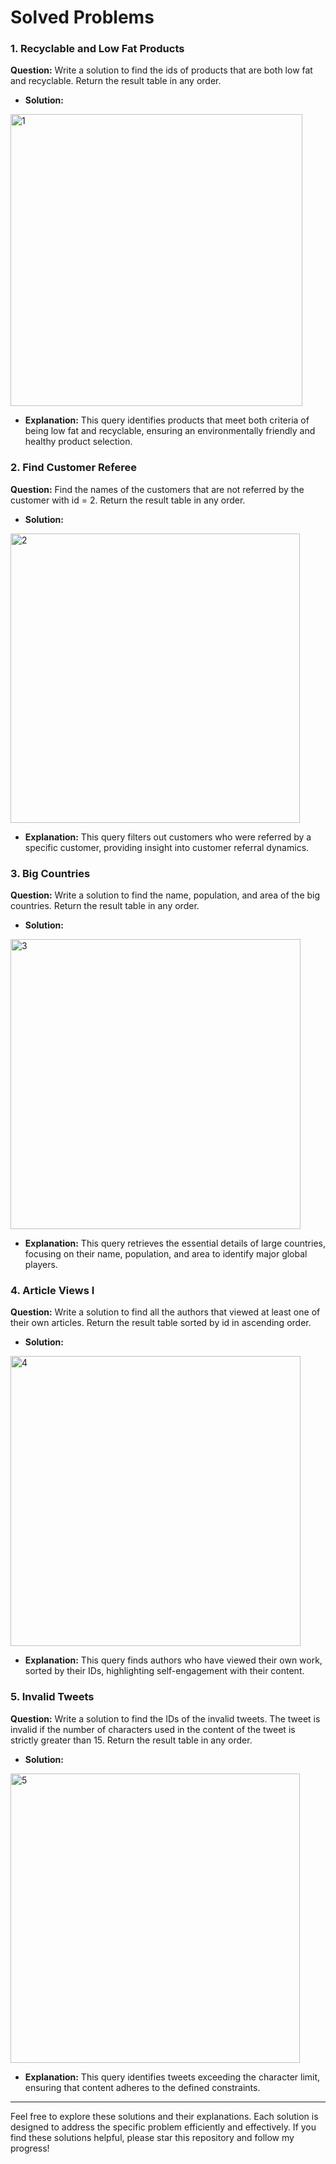 # Solved Problems

### 1. Recyclable and Low Fat Products
**Question:** Write a solution to find the ids of products that are both low fat and recyclable. Return the result table in any order.

- **Solution:**

<img width="467" alt="1" src="https://github.com/user-attachments/assets/c6e29fb1-8246-4472-9b6e-64b299bc0eeb">

- **Explanation:** This query identifies products that meet both criteria of being low fat and recyclable, ensuring an environmentally friendly and healthy product selection.

### 2. Find Customer Referee
**Question:** Find the names of the customers that are not referred by the customer with id = 2. Return the result table in any order.

- **Solution:**

<img width="463" alt="2" src="https://github.com/user-attachments/assets/36c55e46-15f8-4b10-bd39-80b2792fe083">

- **Explanation:** This query filters out customers who were referred by a specific customer, providing insight into customer referral dynamics.

### 3. Big Countries
**Question:** Write a solution to find the name, population, and area of the big countries. Return the result table in any order.

- **Solution:**

<img width="464" alt="3" src="https://github.com/user-attachments/assets/99ad4689-6aa0-4f3d-8509-a15f8dbee7f7">

- **Explanation:** This query retrieves the essential details of large countries, focusing on their name, population, and area to identify major global players.

### 4. Article Views I
**Question:** Write a solution to find all the authors that viewed at least one of their own articles. Return the result table sorted by id in ascending order.

- **Solution:**

<img width="464" alt="4" src="https://github.com/user-attachments/assets/a82de3ee-c423-47af-9634-520cccb44dbf">

- **Explanation:** This query finds authors who have viewed their own work, sorted by their IDs, highlighting self-engagement with their content.

### 5. Invalid Tweets
**Question:** Write a solution to find the IDs of the invalid tweets. The tweet is invalid if the number of characters used in the content of the tweet is strictly greater than 15. Return the result table in any order.

- **Solution:**

<img width="463" alt="5" src="https://github.com/user-attachments/assets/9124e93e-106a-40d1-b6c0-19823b4530ab">

- **Explanation:** This query identifies tweets exceeding the character limit, ensuring that content adheres to the defined constraints.

---

Feel free to explore these solutions and their explanations. Each solution is designed to address the specific problem efficiently and effectively. If you find these solutions helpful, please star this repository and follow my progress!
